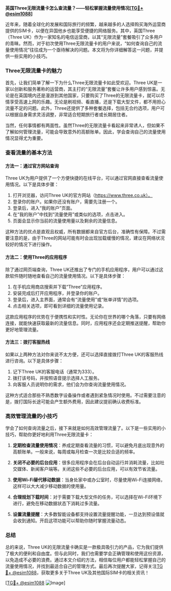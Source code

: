 **英国Three无限流量卡怎么查流量？——轻松掌握流量使用情况[[TG💪+ @esim1088](https://t.me/s/esim1088)]**

近年来，随着全球化的发展和国际旅行的频繁，越来越多的人选择购买海外运营商提供的SIM卡，以便在异国他乡也能享受便捷的网络服务。其中，英国Three（Three UK）作为一家知名的电信运营商，以其“无限流量”套餐吸引了众多用户的青睐。然而，对于初次使用Three无限流量卡的用户来说，“如何查询自己的流量使用情况”往往成为一个亟待解决的问题。本文将为你详细解答这一问题，并提供一些实用的小技巧。

### Three无限流量卡的魅力

首先，让我们简单了解一下为什么Three无限流量卡如此受欢迎。Three UK是一家以创新和服务著称的运营商，其主打的“无限流量”套餐让许多用户感到惊喜。无论是在英国境内还是漫游到其他国家，只要购买了Three的无限流量卡，就可以尽情享受高速上网的乐趣。无论是刷视频、看直播，还是下载大型文件，都不用担心流量不足的问题。此外，Three还提供了多种套餐选择，包括无合约选项，用户可以根据自身需求灵活调整，非常适合短期旅行者或长期居住者。

当然，任何事情都有两面性。虽然Three的无限流量卡看起来非常诱人，但如果不了解如何管理流量，可能会导致意外的高额账单。因此，学会查询自己的流量使用情况显得尤为重要。

### 查看流量的基本方法

#### 方法一：通过官方网站查询

Three UK为用户提供了一个方便快捷的在线平台，可以通过官网直接查看流量使用情况。以下是具体步骤：

1. 打开浏览器，访问Three UK的官方网站（https://www.three.co.uk）。
2. 登录你的账户。如果你还没有账户，需要先注册一个。
3. 登录后，进入“我的账户”页面。
4. 在“我的账户”中找到“流量使用”或类似的选项，点击进入。
5. 页面会显示你当前的流量使用量以及剩余的流量信息。

这种方法的优点是直观且权威，所有数据都来自官方后台，准确性有保障。不过需要注意的是，由于Three的网站可能有时会出现加载缓慢的情况，建议在网络状况较好的情况下进行操作。

#### 方法二：使用Three的应用程序

除了通过网页端查询，Three UK还推出了专门的手机应用程序，用户可以通过这款软件随时随地查看自己的流量使用情况。以下是具体步骤：

1. 在手机应用商店搜索并下载“Three”应用程序。
2. 安装完成后打开应用程序，并登录你的账户。
3. 登录后，进入主界面，通常会有“流量使用”或“账单详情”的选项。
4. 点击相关选项，即可看到详细的流量使用记录。

这款应用程序的优势在于便携性和实时性。无论你在世界的哪个角落，只要有网络连接，就能快速获取最新的流量信息。同时，应用程序还会定期推送提醒，帮助你更好地管理流量。

#### 方法三：拨打客服热线

如果以上两种方法对你来说不太方便，还可以选择直接拨打Three UK的客服热线进行咨询。以下是具体步骤：

1. 记下Three UK的客服电话（通常为333）。
2. 拨打该号码，并按照语音提示选择人工服务。
3. 向客服人员说明你的需求，他们会为你查询流量使用情况。

这种方式适合那些不熟悉数字设备操作或者遇到紧急情况时使用。不过需要注意的是，拨打国际长途可能会产生额外费用，因此建议提前确认收费标准。

### 高效管理流量的小技巧

学会了如何查询流量之后，接下来就是如何高效管理流量了。以下是一些实用的小技巧，帮助你更好地利用Three无限流量卡：

1. **定期检查流量使用情况**：养成定期查看流量的习惯，可以避免月底出现意外的高额账单。一般来说，每周或每月检查一次是比较合适的频率。
   
2. **关闭不必要的后台应用**：很多应用程序会在后台自动运行并消耗流量，比如社交媒体、新闻客户端等。关闭这些不必要的后台应用，可以有效节省流量。

3. **使用Wi-Fi替代移动数据**：当身处家中或办公室时，尽量使用Wi-Fi连接网络，这样可以大大减少移动数据的使用量。

4. **合理规划下载时间**：对于需要下载大型文件的任务，可以选择在Wi-Fi环境下进行，避免在移动数据状态下消耗过多流量。

5. **设置流量提醒**：大多数智能设备都支持设置流量提醒功能，一旦达到预设值就会收到通知。开启这项功能可以帮助你随时掌握流量动态。

### 总结

总的来说，Three UK的无限流量卡确实是一款极具吸引力的产品，它为我们提供了极大的便利和自由度。但与此同时，我们也需要学会正确管理和使用这份资源，以免造成不必要的浪费。通过本文介绍的方法，相信每位用户都能轻松掌握自己的流量使用情况，并找到最适合自己的管理方式。最后再次提醒大家，记得关注[TG💪+ @esim1088](https://t.me/s/esim1088)，获取更多关于Three UK及其他国际SIM卡的相关资讯！

[[TG💪+ @esim1088](https://t.me/s/esim1088) ![Image](https://i.postimg.cc/4NQfJmqS/Snipaste-2025-05-13-00-14-12.png)]